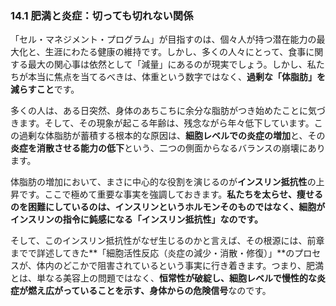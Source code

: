 ### 14.1 肥満と炎症：切っても切れない関係

「セル・マネジメント・プログラム」が目指すのは、個々人が持つ潜在能力の最大化と、生涯にわたる健康の維持です。しかし、多くの人々にとって、食事に関する最大の関心事は依然として「減量」にあるのが現実でしょう。しかし、私たちが本当に焦点を当てるべきは、体重という数字ではなく、**過剰な「体脂肪」を減らすこと**です。

多くの人は、ある日突然、身体のあちこちに余分な脂肪がつき始めたことに気づきます。そして、その現象が起こる年齢は、残念ながら年々低下しています。この過剰な体脂肪が蓄積する根本的な原因は、**細胞レベルでの炎症の増加**と、その**炎症を消散させる能力の低下**という、二つの側面からなるバランスの崩壊にあります。

体脂肪の増加において、まさに中心的な役割を演じるのが**インスリン抵抗性**の上昇です。ここで極めて重要な事実を強調しておきます。**私たちを太らせ、痩せるのを困難にしているのは、インスリンというホルモンそのものではなく、細胞がインスリンの指令に鈍感になる「インスリン抵抗性」なのです。**

そして、このインスリン抵抗性がなぜ生じるのかと言えば、その根源には、前章までで詳述してきた**「細胞活性反応（炎症の減少・消散・修復）」**のプロセスが、体内のどこかで阻害されているという事実に行き着きます。つまり、肥満とは、単なる美容上の問題ではなく、**恒常性が破綻し、細胞レベルで慢性的な炎症が燃え広がっていることを示す、身体からの危険信号**なのです。

